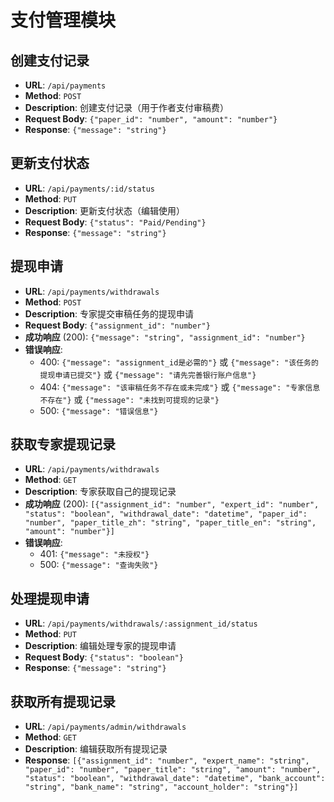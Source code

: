 # 支付管理模块

## 创建支付记录
- **URL**: `/api/payments`
- **Method**: `POST`
- **Description**: 创建支付记录（用于作者支付审稿费）
- **Request Body**: `{"paper_id": "number", "amount": "number"}`
- **Response**: `{"message": "string"}`

## 更新支付状态
- **URL**: `/api/payments/:id/status`
- **Method**: `PUT`
- **Description**: 更新支付状态（编辑使用）
- **Request Body**: `{"status": "Paid/Pending"}`
- **Response**: `{"message": "string"}`

## 提现申请
- **URL**: `/api/payments/withdrawals`
- **Method**: `POST`
- **Description**: 专家提交审稿任务的提现申请
- **Request Body**: `{"assignment_id": "number"}`
- **成功响应** (200): `{"message": "string", "assignment_id": "number"}`
- **错误响应**:
  - 400: `{"message": "assignment_id是必需的"}` 或 `{"message": "该任务的提现申请已提交"}` 或 `{"message": "请先完善银行账户信息"}`
  - 404: `{"message": "该审稿任务不存在或未完成"}` 或 `{"message": "专家信息不存在"}` 或 `{"message": "未找到可提现的记录"}`
  - 500: `{"message": "错误信息"}`

## 获取专家提现记录
- **URL**: `/api/payments/withdrawals`
- **Method**: `GET`
- **Description**: 专家获取自己的提现记录
- **成功响应** (200): `[{"assignment_id": "number", "expert_id": "number", "status": "boolean", "withdrawal_date": "datetime", "paper_id": "number", "paper_title_zh": "string", "paper_title_en": "string", "amount": "number"}]`
- **错误响应**:
  - 401: `{"message": "未授权"}`
  - 500: `{"message": "查询失败"}`

## 处理提现申请
- **URL**: `/api/payments/withdrawals/:assignment_id/status`
- **Method**: `PUT`
- **Description**: 编辑处理专家的提现申请
- **Request Body**: `{"status": "boolean"}`
- **Response**: `{"message": "string"}`

## 获取所有提现记录
- **URL**: `/api/payments/admin/withdrawals`
- **Method**: `GET`
- **Description**: 编辑获取所有提现记录
- **Response**: `[{"assignment_id": "number", "expert_name": "string", "paper_id": "number", "paper_title": "string", "amount": "number", "status": "boolean", "withdrawal_date": "datetime", "bank_account": "string", "bank_name": "string", "account_holder": "string"}]`